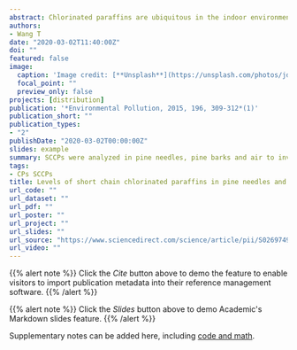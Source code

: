 ```yaml
---
abstract: Chlorinated paraffins are ubiquitous in the indoor environment.
authors:
- Wang T
date: "2020-03-02T11:40:00Z"
doi: ""
featured: false
image:
  caption: 'Image credit: [**Unsplash**](https://unsplash.com/photos/jdD8gXaTZsc)'
  focal_point: ""
  preview_only: false
projects: [distribution]
publication: '*Environmental Pollution, 2015, 196, 309-312*(1)'
publication_short: ""
publication_types:
- "2"
publishDate: "2020-03-02T00:00:00Z"
slides: example
summary: SCCPs were analyzed in pine needles, pine barks and air to investigate their levels, spatial distribution and vegetation-air partitioning coefficients.
tags:
- CPs SCCPs
title: Levels of short chain chlorinated paraffins in pine needles and bark and their vegetation-air partitioning in urban areas
url_code: ""
url_dataset: ""
url_pdf: ""
url_poster: ""
url_project: ""
url_slides: ""
url_source: "https://www.sciencedirect.com/science/article/pii/S0269749114004485?via%3Dihub"
url_video: ""
---
```


{{% alert note %}}
Click the *Cite* button above to demo the feature to enable visitors to import publication metadata into their reference management software.
{{% /alert %}}

{{% alert note %}}
Click the *Slides* button above to demo Academic's Markdown slides feature.
{{% /alert %}}

Supplementary notes can be added here, including [code and math](https://sourcethemes.com/academic/docs/writing-markdown-latex/).
